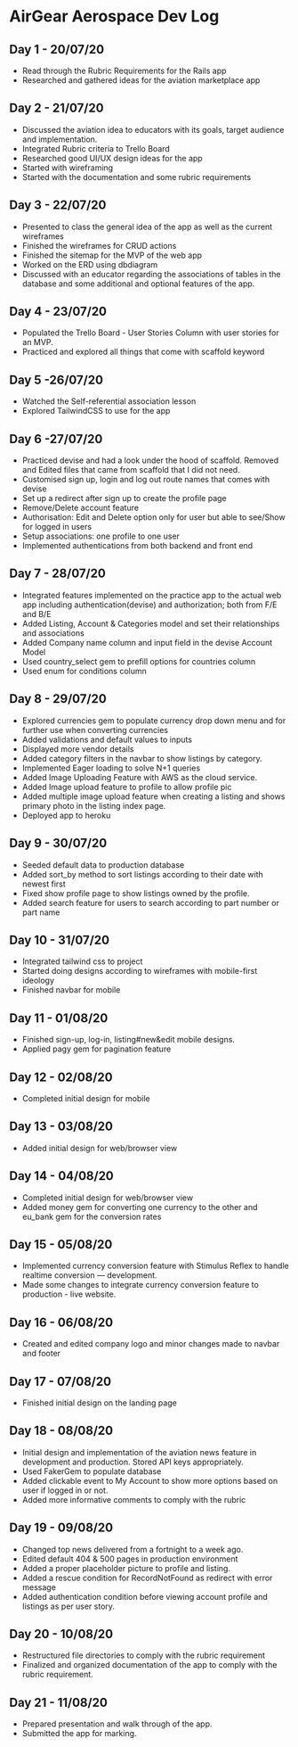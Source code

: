 # AirGear Aerospace Dev Log

## Day 1 - 20/07/20

-   Read through the Rubric Requirements for the Rails app
-   Researched and gathered ideas for the aviation marketplace app

## Day 2 - 21/07/20

-   Discussed the aviation idea to educators with its goals, target audience and implementation.
-   Integrated Rubric criteria to Trello Board
-   Researched good UI/UX design ideas for the app
-   Started with wireframing
-   Started with the documentation and some rubric requirements

## Day 3 - 22/07/20

-   Presented to class the general idea of the app as well as the current wireframes
-   Finished the wireframes for CRUD actions
-   Finished the sitemap for the MVP of the web app
-   Worked on the ERD using dbdiagram
-   Discussed with an educator regarding the associations of tables in the database and some additional and optional features of the app.

## Day 4 - 23/07/20

-   Populated the Trello Board - User Stories Column with user stories for an MVP.
-   Practiced and explored all things that come with scaffold keyword

## Day 5 -26/07/20

-   Watched the Self-referential association lesson
-   Explored TailwindCSS to use for the app

## Day 6 -27/07/20

-   Practiced devise and had a look under the hood of scaffold. Removed and Edited files that came from scaffold that I did not need.
-   Customised sign up, login and log out route names that comes with devise
-   Set up a redirect after sign up to create the profile page
-   Remove/Delete account feature
-   Authorisation: Edit and Delete option only for user but able to see/Show for logged in users
-   Setup associations: one profile to one user
-   Implemented authentications from both backend and front end

## Day 7 - 28/07/20

-   Integrated features implemented on the practice app to the actual web app including authentication(devise) and authorization; both from F/E and B/E
-   Added Listing, Account & Categories model and set their relationships and associations
-   Added Company name column and input field in the devise Account Model
-   Used country_select gem to prefill options for countries column
-   Used enum for conditions column

## Day 8 - 29/07/20

-   Explored currencies gem to populate currency drop down menu and for further use when converting currencies
-   Added validations and default values to inputs
-   Displayed more vendor details
-   Added category filters in the navbar to show listings by category.
-   Implemented Eager loading to solve N+1 queries
-   Added Image Uploading Feature with AWS as the cloud service.
-   Added Image upload feature to profile to allow profile pic
-   Added multiple image upload feature when creating a listing and shows primary photo in the listing index page.
-   Deployed app to heroku

## Day 9 - 30/07/20

-   Seeded default data to production database
-   Added sort_by method to sort listings according to their date with newest first
-   Fixed show profile page to show listings owned by the profile.
-   Added search feature for users to search according to part number or part name

## Day 10 - 31/07/20

-   Integrated tailwind css to project
-   Started doing designs according to wireframes with mobile-first ideology
-   Finished navbar for mobile

## Day 11 - 01/08/20

-   Finished sign-up, log-in, listing#new&edit mobile designs.
-   Applied pagy gem for pagination feature

## Day 12 - 02/08/20

-   Completed initial design for mobile

## Day 13 - 03/08/20

-   Added initial design for web/browser view

## Day 14 - 04/08/20

-   Completed initial design for web/browser view
-   Added money gem for converting one currency to the other and eu_bank gem for the conversion rates

## Day 15 - 05/08/20

-   Implemented currency conversion feature with Stimulus Reflex to handle realtime conversion — development.
-   Made some changes to integrate currency conversion feature to production - live website.

## Day 16 - 06/08/20

-   Created and edited company logo and minor changes made to navbar and footer

## Day 17 - 07/08/20

-   Finished initial design on the landing page

## Day 18 - 08/08/20

-   Initial design and implementation of the aviation news feature in development and production. Stored API keys appropriately.
-   Used FakerGem to populate database
-   Added clickable event to My Account to show more options based on user if logged in or not.
-   Added more informative comments to comply with the rubric

## Day 19 - 09/08/20

-   Changed top news delivered from a fortnight to a week ago.
-   Edited default 404 & 500 pages in production environment
-   Added a proper placeholder picture to profile and listing.
-   Added a rescue condition for RecordNotFound as redirect with error message
-   Added authentication condition before viewing account profile and listings as per user story.

## Day 20 - 10/08/20

-   Restructured file directories to comply with the rubric requirement
-   Finalized and organized documentation of the app to comply with the rubric requirement.

## Day 21 - 11/08/20

-   Prepared presentation and walk through of the app.
-   Submitted the app for marking.
